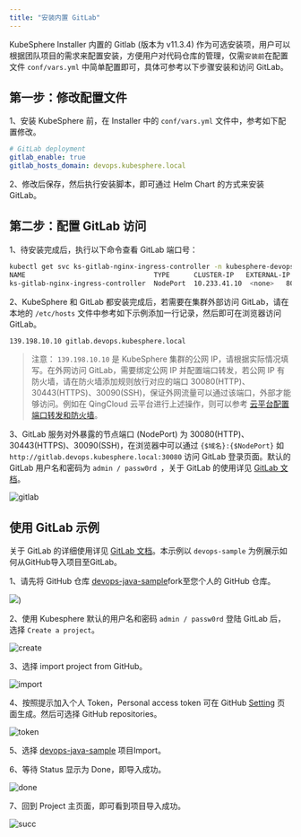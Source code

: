 ```yaml
---
title: "安装内置 GitLab" 
---
```


KubeSphere Installer 内置的 Gitlab (版本为 v11.3.4) 作为可选安装项，用户可以根据团队项目的需求来配置安装，方便用户对代码仓库的管理，仅需`安装前`在配置文件 `conf/vars.yml` 中简单配置即可，具体可参考以下步骤安装和访问 GitLab。

## 第一步：修改配置文件

1、安装 KubeSphere 前，在 Installer 中的 `conf/vars.yml` 文件中，参考如下配置修改。

```yml
# GitLab deployment
gitlab_enable: true
gitlab_hosts_domain: devops.kubesphere.local
```

2、修改后保存，然后执行安装脚本，即可通过 Helm Chart 的方式来安装 GitLab。

## 第二步：配置 GitLab 访问

<!-- 在集群中所有节点的 `/etc/hosts` 文件中，需要参考如下添加一条记录：

```bash
192.168.0.24 gitlab.devops.kubesphere.local
```

> 说明：192.168.0.24 是当前主机的内网 IP，请根据实际情况填写。若需要将 Gitlab 服务暴露给集群外部用户使用，则需要在外网配置 DNS 记录（DNS 服务器处或者用户的本地 hosts 文件内），把域名 `gitlab.devops.kubesphere.local` 对应到相应的外网 IP。 -->

1、待安装完成后，执行以下命令查看 GitLab 端口号：

```bash
kubectl get svc ks-gitlab-nginx-ingress-controller -n kubesphere-devops-system
NAME                                TYPE      CLUSTER-IP   EXTERNAL-IP   PORT(S)                               AGE
ks-gitlab-nginx-ingress-controller  NodePort  10.233.41.10  <none>   80:30080/TCP,443:30443/TCP,22:30090/TCP   11h
```

2、KubeSphere 和 GitLab 都安装完成后，若需要在集群外部访问 GitLab，请在本地的 `/etc/hosts` 文件中参考如下示例添加一行记录，然后即可在浏览器访问 GitLab。

```bash
139.198.10.10 gitlab.devops.kubesphere.local
```

> 注意： `139.198.10.10` 是 KubeSphere 集群的公网 IP，请根据实际情况填写。在外网访问 GitLab，需要绑定公网 IP 并配置端口转发，若公网 IP 有防火墙，请在防火墙添加规则放行对应的端口 30080(HTTP)、30443(HTTPS)、30090(SSH)，保证外网流量可以通过该端口，外部才能够访问。例如在 QingCloud 云平台进行上述操作，则可以参考 [云平台配置端口转发和防火墙](../../appendix/qingcloud-manipulation)。

3、GitLab 服务对外暴露的节点端口 (NodePort) 为 30080(HTTP)、30443(HTTPS)、30090(SSH)，在浏览器中可以通过 `{$域名}:{$NodePort}` 如 `http://gitlab.devops.kubesphere.local:30080` 访问 GitLab 登录页面。默认的 GitLab 用户名和密码为 `admin / passw0rd `，关于 GitLab 的使用详见 [GitLab 文档](<https://docs.gitlab.com/ee/README.html>)。

![gitlab](https://kubesphere-docs.pek3b.qingstor.com/png/gitlab-gitlab.png)

## 使用 GitLab 示例

关于 GitLab 的详细使用详见 [GitLab 文档](<https://docs.gitlab.com/ee/README.html>)。本示例以 `devops-sample` 为例展示如何从GitHub导入项目至GitLab。

​1、请先将 GitHub 仓库 [devops-java-sample](<https://github.com/kubesphere/devops-java-sample>)fork至您个人的 GitHub 仓库。

![](https://pek3b.qingstor.com/kubesphere-docs/png/fork-repo.png))



​2、使用 Kubesphere 默认的用户名和密码 `admin / passw0rd` 登陆 GitLab 后，选择 `Create a project`。

![create](https://kubesphere-docs.pek3b.qingstor.com/png/gitlab-create.png)

​3、选择 import project from GitHub。

![import](https://kubesphere-docs.pek3b.qingstor.com/png/gitlab-import.png)

​4、按照提示加入个人 Token，Personal access token 可在 GitHub [Setting](<https://github.com/settings/tokens/new>) 页面生成。然后可选择 GitHub repositories。

![token](https://kubesphere-docs.pek3b.qingstor.com/png/gitlab-token.png)

​5、选择 [devops-java-sample](https://github.com/kubesphere/devops-java-sample) 项目Import。

​6、等待 Status 显示为 Done，即导入成功。

![done](https://kubesphere-docs.pek3b.qingstor.com/png/gitlab-done.png)

7、回到 Project 主页面，即可看到项目导入成功。

![succ](https://kubesphere-docs.pek3b.qingstor.com/png/gitlab-succ.png)